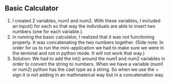 ## Basic Calculator ##

1. I created 2 variables, num1 and num2. With these variables, I included an input() for each so that way the individuals are able to insert two numbers (one for each variable.).
2. In running the basic calculator, I realized that it was not funcitoning properly. It was concatenating the two numbers together. (Side note: In order for us to run the mini-application we had to make sure we were in the terminal and not in python mode. It will not work that way.)
3. Solution: We had to add the int() around the num1 and num2 variables in order to convert the string to numbers. When we have a variable (num1 or num2) python has the cast type as a string. So when we use the + sign it is not adding in an mathmateical way but in a concatenation way. 